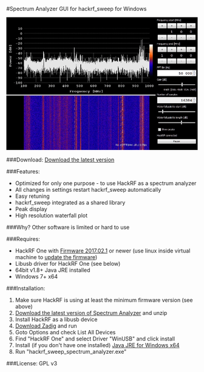#Spectrum Analyzer GUI for hackrf_sweep for Windows

![screenshot](screenshot.gif "screenshot")

###Download:
[Download the latest version](release/hackrf_spectrum_analyzer.zip)

###Features:
- Optimized for only one purpose - to use HackRF as a spectrum analyzer
- All changes in settings restart hackrf_sweep automatically 
- Easy retuning    
- hackrf_sweep integrated as a shared library
- Peak display
- High resolution waterfall plot

###Why?
Other software is limited or hard to use
 
###Requires:
* HackRF One with [Firmware 2017.02.1](https://github.com/mossmann/hackrf/releases/tag/v2017.02.1) or newer (use linux inside virtual machine to [update the firmware](https://github.com/mossmann/hackrf/wiki/Updating-Firmware))
* Libusb driver for HackRF One (see below)
* 64bit v1.8+ Java JRE installed
* Windows 7+ x64

###Installation:
1. Make sure HackRF is using at least the minimum firmware version (see above) 
1. [Download the latest version of Spectrum Analyzer](release/hackrf_spectrum_analyzer.zip) and unzip
1. Install HackRF as a libusb device
  1. [Download Zadig](src/hackrf-sweep/lib/zadig_2.2.exe) and run  
  2. Goto Options and check List All Devices  
  3. Find "HackRF One" and select Driver "WinUSB" and click install
1. Install (if you don't have one installed) [Java JRE for Windows x64](http://www.oracle.com/technetwork/java/javase/downloads/jre8-downloads-2133155.html)     
1. Run "hackrf_sweep_spectrum_analyzer.exe"


###License:
GPL v3 